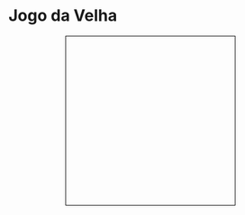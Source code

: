 <!DOCTYPE html>
<html>
<head>
	<title>Jogo da Velha</title>
	<style>
		.board {
			display: flex;
			flex-wrap: wrap;
			width: 300px;
			height: 300px;
			margin: 0 auto;
			border: 1px solid black;
		}
		.square {
			width: 100px;
			height: 100px;
			border: 1px solid black;
			font-size: 72px;
			text-align: center;
			line-height: 100px;
			cursor: pointer;
		}
		.square:hover {
			background-color: #eee;
		}
	</style>
</head>
<body>
	<h1>Jogo da Velha</h1>
	<div class="board"></div>
	<script>
		// variáveis do jogo
		let currentPlayer = 'X';
		let board = ['', '', '', '', '', '', '', '', ''];
		let winningCombos = [
			[0, 1, 2],
			[3, 4, 5],
			[6, 7, 8],
			[0, 3, 6],
			[1, 4, 7],
			[2, 5, 8],
			[0, 4, 8],
			[2, 4, 6]
		];

		// função para desenhar o tabuleiro
		function drawBoard() {
			let squares = '';
			for (let i = 0; i < board.length; i++) {
				squares += `<div class="square" onclick="makeMove(${i})">${board[i]}</div>`;
			}
			document.querySelector('.board').innerHTML = squares;
		}

		// função para fazer uma jogada
		function makeMove(index) {
			if (board[index] === '') {
				board[index] = currentPlayer;
				drawBoard();
				checkForWin();
				currentPlayer = currentPlayer === 'X' ? 'O' : 'X';
			}
		}

		// função para verificar se há um vencedor
		function checkForWin() {
			for (let combo of winningCombos) {
				if (board[combo[0]] !== '' && board[combo[0]] === board[combo[1]] && board[combo[1]] === board[combo[2]]) {
					alert(`${currentPlayer} venceu!`);
					resetGame();
					return;
				}
			}
			if (board.every(square => square !== '')) {
				alert('Empate!');
				resetGame();
			}
		}

		// função para reiniciar o jogo
		function resetGame() {
			currentPlayer = 'X';
			board = ['', '', '', '', '', '', '', '', ''];
			drawBoard();
		}

		// desenha o tabuleiro inicial
		drawBoard();
	</script>
</body>
</html>
